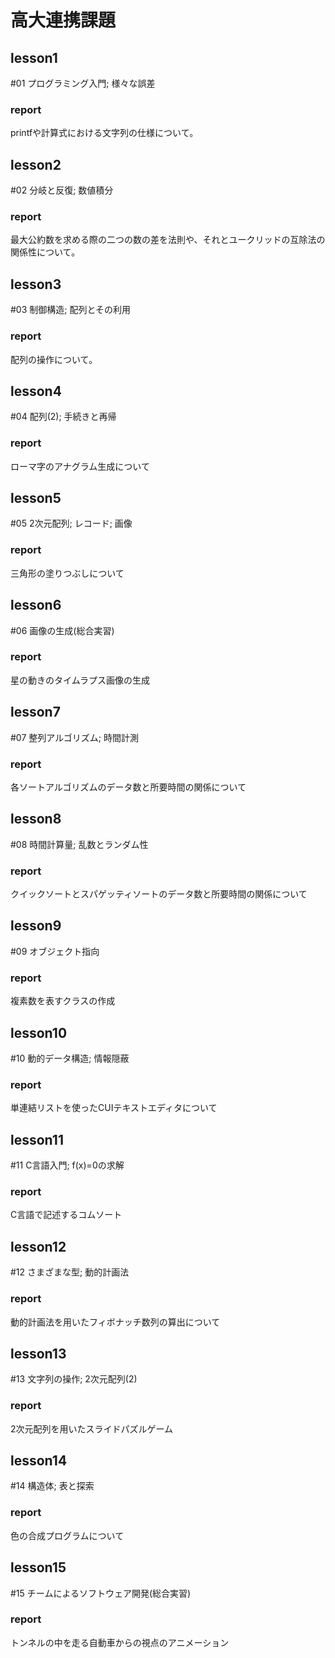 # 高大連携課題
## lesson1
#01 プログラミング入門; 様々な誤差
### report
printfや計算式における文字列の仕様について。

## lesson2
#02 分岐と反復; 数値積分
### report
最大公約数を求める際の二つの数の差を法則や、それとユークリッドの互除法の関係性について。

## lesson3
#03 制御構造; 配列とその利用
### report
配列の操作について。

## lesson4
#04 配列(2); 手続きと再帰
### report
ローマ字のアナグラム生成について

## lesson5
#05 2次元配列; レコード; 画像
### report
三角形の塗りつぶしについて

## lesson6
#06 画像の生成(総合実習)
### report
星の動きのタイムラプス画像の生成

## lesson7
#07 整列アルゴリズム; 時間計測
### report
各ソートアルゴリズムのデータ数と所要時間の関係について

## lesson8
#08 時間計算量; 乱数とランダム性
### report
クイックソートとスパゲッティソートのデータ数と所要時間の関係について

## lesson9
#09 オブジェクト指向
### report
複素数を表すクラスの作成

## lesson10
#10 動的データ構造; 情報隠蔽
### report
単連結リストを使ったCUIテキストエディタについて

## lesson11
#11 C言語入門; f(x)=0の求解
### report
C言語で記述するコムソート

## lesson12
#12 さまざまな型; 動的計画法
### report
動的計画法を用いたフィボナッチ数列の算出について

## lesson13
#13 文字列の操作; 2次元配列(2)
### report
2次元配列を用いたスライドパズルゲーム

## lesson14
#14 構造体; 表と探索
### report
色の合成プログラムについて

## lesson15
#15 チームによるソフトウェア開発(総合実習)
### report
トンネルの中を走る自動車からの視点のアニメーション
